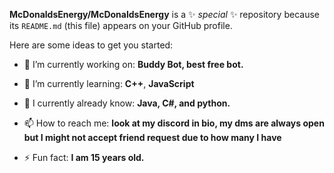 **McDonaldsEnergy/McDonaldsEnergy** is a ✨ _special_ ✨ repository because its `README.md` (this file) appears on your GitHub profile.

Here are some ideas to get you started:

- 🔭 I’m currently working on: **Buddy Bot, best free bot.**

- 🌱 I’m currently learning: **C++**, **JavaScript**
- 🌱 I currently already know: **Java, C#, and python.**

- 📫 How to reach me: **look at my discord in bio, my dms are always open but I might not accept friend request due to how many I have**
- ⚡ Fun fact: **I am 15 years old.**

<!--
**McDonaldsEnergy/McDonaldsEnergy** is a ✨ _special_ ✨ repository because its `README.md` (this file) appears on your GitHub profile.

Here are some ideas to get you started:

- 🔭 I’m currently working on ...
- 🌱 I’m currently learning ...
- 👯 I’m looking to collaborate on ...
- 🤔 I’m looking for help with ...
- 💬 Ask me about ...
- 📫 How to reach me: ...
- 😄 Pronouns: ...
- ⚡ Fun fact: ...
-->
